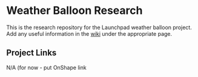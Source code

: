 # Weather Balloon Research

This is the research repository for the Launchpad weather balloon project. Add any useful information in the [wiki](https://github.com/Launchpad-Incubator/weather-balloon/wiki) under the appropriate page.

## Project Links

N/A (for now - put OnShape link

